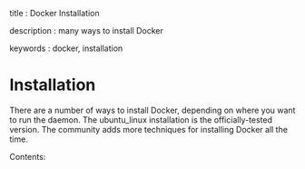 title
:   Docker Installation

description
:   many ways to install Docker

keywords
:   docker, installation

Installation
============

There are a number of ways to install Docker, depending on where you
want to run the daemon. The ubuntu\_linux installation is the
officially-tested version. The community adds more techniques for
installing Docker all the time.

Contents:
